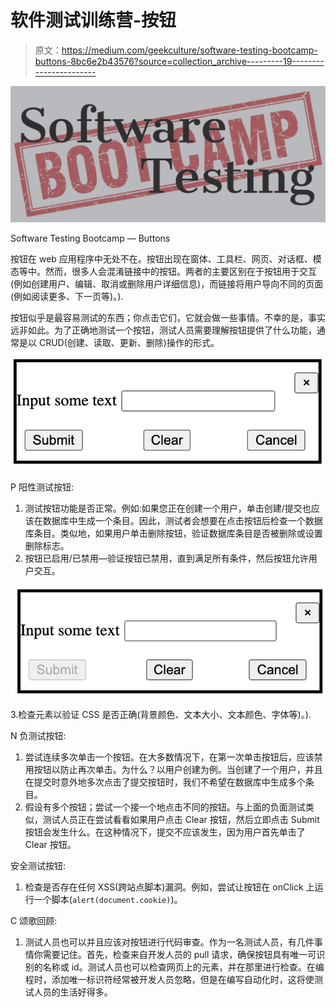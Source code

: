 # 软件测试训练营-按钮

> 原文：<https://medium.com/geekculture/software-testing-bootcamp-buttons-8bc6e2b43576?source=collection_archive---------19----------------------->

![](img/a14aae6d48646bb9c9c5e3772694238d.png)

Software Testing Bootcamp — Buttons

按钮在 web 应用程序中无处不在。按钮出现在窗体、工具栏、网页、对话框、模态等中。然而，很多人会混淆链接中的按钮。两者的主要区别在于按钮用于交互(例如创建用户、编辑、取消或删除用户详细信息)，而链接将用户导向不同的页面(例如阅读更多、下一页等)。).

按钮似乎是最容易测试的东西；你点击它们，它就会做一些事情。不幸的是，事实远非如此。为了正确地测试一个按钮，测试人员需要理解按钮提供了什么功能，通常是以 CRUD(创建、读取、更新、删除)操作的形式。

![](img/cb4629611907dcadf1115e4117006f7f.png)

P 阳性测试按钮:

1.  测试按钮功能是否正常。例如:如果您正在创建一个用户，单击创建/提交也应该在数据库中生成一个条目。因此，测试者会想要在点击按钮后检查一个数据库条目。类似地，如果用户单击删除按钮，验证数据库条目是否被删除或设置删除标志。
2.  按钮已启用/已禁用—验证按钮已禁用，直到满足所有条件，然后按钮允许用户交互。

![](img/45f83d1f3db12d4e3df2190588e0507a.png)

3.检查元素以验证 CSS 是否正确(背景颜色、文本大小、文本颜色、字体等)。).

N 负测试按钮:

1.  尝试连续多次单击一个按钮。在大多数情况下，在第一次单击按钮后，应该禁用按钮以防止再次单击。为什么？以用户创建为例。当创建了一个用户，并且在提交时意外地多次点击了提交按钮时，我们不希望在数据库中生成多个条目。
2.  假设有多个按钮；尝试一个接一个地点击不同的按钮。与上面的负面测试类似，测试人员正在尝试看看如果用户点击 Clear 按钮，然后立即点击 Submit 按钮会发生什么。在这种情况下，提交不应该发生，因为用户首先单击了 Clear 按钮。

安全测试按钮:

1.  检查是否存在任何 XSS(跨站点脚本)漏洞。例如，尝试让按钮在 onClick 上运行一个脚本(`alert(document.cookie)`)。

C 颂歌回顾:

1.  测试人员也可以并且应该对按钮进行代码审查。作为一名测试人员，有几件事情你需要记住。首先，检查来自开发人员的 pull 请求，确保按钮具有唯一可识别的名称或 id。测试人员也可以检查网页上的元素，并在那里进行检查。在编程时，添加唯一标识符经常被开发人员忽略，但是在编写自动化时，这将使测试人员的生活好得多。